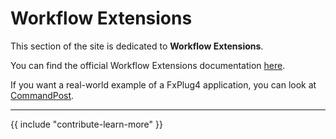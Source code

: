 # Workflow Extensions

This section of the site is dedicated to **Workflow Extensions**.

You can find the official Workflow Extensions documentation [here](https://developer.apple.com/documentation/professional_video_applications/workflow_extensions?language=objc).

If you want a real-world example of a FxPlug4 application, you can look at [CommandPost](https://github.com/CommandPost/CommandPost-App/tree/master/CommandPost%20Workflow%20Extension).

---

{{ include "contribute-learn-more" }}
